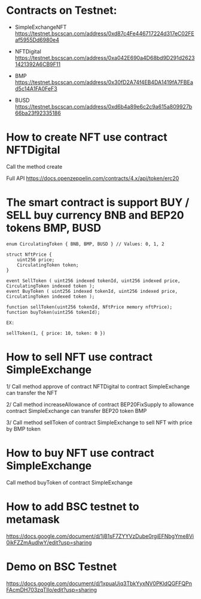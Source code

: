 # Contracts on Testnet:

- SimpleExchangeNFT https://testnet.bscscan.com/address/0xd87c4Fe446717224d317eC02FEaf5955Dd6980e4

- NFTDigital https://testnet.bscscan.com/address/0xa042E690a4D68bd9D291d26231421392A6CB9F11

- BMP https://testnet.bscscan.com/address/0x30fD2A74f4EB4DA1419fA7FBEad5c14A1FA0FeF3

- BUSD https://testnet.bscscan.com/address/0xd6b4a89e6c2c9a615a809927b66ba23f92335186

# How to create NFT use contract NFTDigital

Call the method create

Full API https://docs.openzeppelin.com/contracts/4.x/api/token/erc20

# The smart contract is support BUY / SELL buy currency BNB and BEP20 tokens BMP, BUSD

```
enum CirculatingToken { BNB, BMP, BUSD } // Values: 0, 1, 2

struct NftPrice {
    uint256 price;
    CirculatingToken token;
}

event SellToken ( uint256 indexed tokenId, uint256 indexed price, CirculatingToken indexed token );
event BuyToken ( uint256 indexed tokenId, uint256 indexed price, CirculatingToken indexed token );

function sellToken(uint256 tokenId, NftPrice memory nftPrice);
function buyToken(uint256 tokenId);

EX:

sellToken(1, { price: 10, token: 0 })

```

# How to sell NFT use contract SimpleExchange

1/ Call method approve of contract NFTDigital to contract SimpleExchange can
transfer the NFT

2/ Call method increaseAllowance of contract BEP20FixSupply to allowance
contract SimpleExchange can transfer BEP20 token BMP

3/ Call method sellToken of contract SimpleExchange to sell NFT with price by
BMP token

# How to buy NFT use contract SimpleExchange

Call method buyToken of contract SimpleExchange

# How to add BSC testnet to metamask

https://docs.google.com/document/d/1jB1sF7ZYYVzDube0rgiEFNbgYme8Vi0ikFZZmAudlwY/edit?usp=sharing

# Demo on BSC Testnet

https://docs.google.com/document/d/1xpuaUjq3TbkYyxNV0PKldQGFFQPnFAcmDH703zqTIlo/edit?usp=sharing
